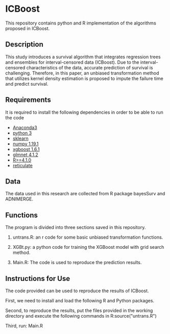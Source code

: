 # ICBoost

This repository contains python and R implementation of the algorithms proposed in ICBoost.

## Description

This study introduces a survival algorithm that integrates regression trees and ensembles for interval-censored data (ICBoost). Due to the interval-censored characteristics of the data, accurate prediction of survival is challenging. Therefore, in this paper, an unbiased transformation method that utilizes kernel density estimation is proposed to impute the failure time and predict survival. 


## Requirements

It is required to install the following dependencies in order to be able to run the code

- [Anaconda3](https://www.anaconda.com/products/individual)  
- [python 3](https://www.python.org/downloads/)  
- [sklearn](https://pypi.org/project/sklearn/0.0/)
- [numpy 1.19.1](https://pypi.org/project/numpy/1.19.1/)
- [xgboost 1.6.1](https://pypi.org/project/xgboost/1.6.1/)
- [glmnet 4.1.2](https://pypi.org/project/glmnet/)
- [R>=4.1.0](https://www.r-project.org/)  
- [reticulate](https://cran.r-project.org/web/packages/reticulate)
  
  

## Data

The data used in this research are collected from R package bayesSurv and ADNIMERGE.


## Functions

The program is divided into three sections saved in this repository.

1) untrans.R: an r code for some basic unbiased transformation functions.

2) XGBt.py: a python code for training the XGBoost model with grid search method.

3) Main.R: The code is used to reproduce the prediction results.
   

## Instructions for Use

The code provided can be used to reproduce the results of ICBoost.

First, we need to install and load the following R and Python packages.

Second, to reproduce the results, put the files provided in the 
working directory and execute the following commands in R:source("untrans.R")

Third, run: Main.R


